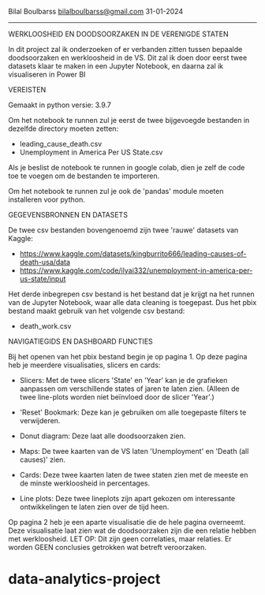 Bilal Boulbarss
bilalboulbarss@gmail.com
31-01-2024


----------------------------------


WERKLOOSHEID EN DOODSOORZAKEN IN DE VERENIGDE STATEN

In dit project zal ik onderzoeken of er verbanden zitten tussen bepaalde doodsoorzaken en werkloosheid in de VS. Dit zal ik doen door eerst twee datasets klaar te maken in een Jupyter Notebook, en daarna zal ik visualiseren in Power BI



VEREISTEN

Gemaakt in python versie: 3.9.7

Om het notebook te runnen zul je eerst de twee bijgevoegde bestanden in dezelfde directory moeten zetten:
- leading_cause_death.csv
- Unemployment in America Per US State.csv

Als je beslist de notebook te runnen in google colab, dien je zelf de code toe te voegen om de bestanden te importeren. 

Om het notebook te runnen zul je ook de 'pandas' module moeten installeren voor python. 



GEGEVENSBRONNEN EN DATASETS

De twee csv bestanden bovengenoemd zijn twee 'rauwe' datasets van Kaggle:
- https://www.kaggle.com/datasets/kingburrito666/leading-causes-of-death-usa/data
- https://www.kaggle.com/code/ilyai332/unemployment-in-america-per-us-state/input

Het derde inbegrepen csv bestand is het bestand dat je krijgt na het runnen van de Jupyter Notebook, waar alle data cleaning is toegepast. Dus het pbix bestand maakt gebruik van het volgende csv bestand:
- death_work.csv



NAVIGATIEGIDS EN DASHBOARD FUNCTIES

Bij het openen van het pbix bestand begin je op pagina 1. Op deze pagina heb je meerdere visualisaties, slicers en cards:

- Slicers: Met de twee slicers 'State' en 'Year' kan je de grafieken aanpassen om verschillende states of jaren te laten zien. (Alleen de twee line-plots worden niet beïnvloed door de slicer 'Year'.)

- 'Reset' Bookmark: Deze kan je gebruiken om alle toegepaste filters te verwijderen.

- Donut diagram: Deze laat alle doodsoorzaken zien.

- Maps: De twee kaarten van de VS laten 'Unemployment' en 'Death (all causes)' zien.

- Cards: Deze twee kaarten laten de twee staten zien met de meeste en de minste werkloosheid in percentages.

- Line plots: Deze twee lineplots zijn apart gekozen om interessante ontwikkelingen te laten zien over de tijd heen. 

Op pagina 2 heb je een aparte visualisatie die de hele pagina overneemt. Deze visualisatie laat zien wat de doodsoorzaken zijn die een relatie hebben met werkloosheid. LET OP: Dit zijn geen correlaties, maar relaties. Er worden GEEN conclusies getrokken wat betreft veroorzaken. 
# data-analytics-project
